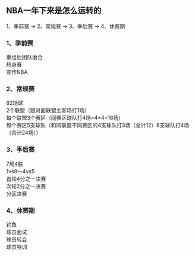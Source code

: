 

## NBA一年下来是怎么运转的   
1、季前赛 -> 2、常规赛 -> 3、季后赛 -> 4、休赛期     

### 1、季前赛    
重组后团队磨合      
热身赛       
宣传NBA      

### 2、常规赛    
82场球    
2个联盟（跟对面联盟主客场打1场）  
每个联盟3个赛区（同赛区球队打4场=4*4=16场）    
每个赛区5支球队（和同联盟不同赛区的4支球队打3场（总计12）6支球队打4场（合计24场））    

### 3、季后赛    
7局4胜    
1vs8～4vs5      
首轮4分之一决赛       
次轮2分之一决赛     
分区决赛    

### 4、休赛期    
钓鱼    
球员面试  
球员转会    
球员特训  
